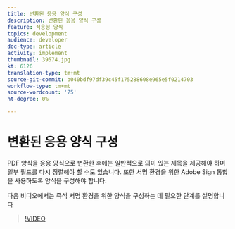 ```yaml
---
title: 변환된 응용 양식 구성
description: 변환된 응용 양식 구성
feature: 적응형 양식
topics: development
audience: developer
doc-type: article
activity: implement
thumbnail: 39574.jpg
kt: 6126
translation-type: tm+mt
source-git-commit: b040bdf97df39c45f175288608e965e5f0214703
workflow-type: tm+mt
source-wordcount: '75'
ht-degree: 0%

---
```


# 변환된 응용 양식 구성

PDF 양식을 응용 양식으로 변환한 후에는 일반적으로 의미 있는 제목을 제공해야 하며 일부 필드를 다시 정렬해야 할 수도 있습니다. 또한 서명 환경을 위한 Adobe Sign 통합을 사용하도록 양식을 구성해야 합니다.

다음 비디오에서는 즉석 서명 환경을 위한 양식을 구성하는 데 필요한 단계를 설명합니다

>[!VIDEO](https://video.tv.adobe.com/v/39574/?quality=9&learn=on)

